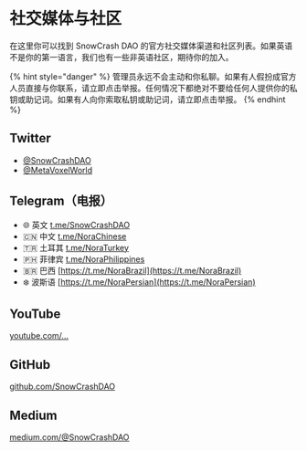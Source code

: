 # 社交媒体与社区

在这里你可以找到 SnowCrash DAO 的官方社交媒体渠道和社区列表。如果英语不是你的第一语言，我们也有一些非英语社区，期待你的加入。

{% hint style="danger" %}
管理员永远不会主动和你私聊。如果有人假扮成官方人员直接与你联系，请立即点击举报。任何情况下都绝对不要给任何人提供你的私钥或助记词。如果有人向你索取私钥或助记词，请立即点击举报。
{% endhint %}

## Twitter

* [@SnowCrashDAO](https://twitter.com/SnowCrashDAO)
* [@MetaVoxelWorld](https://twitter.com/MetaVoxelWorld)

## Telegram（电报）

* 🌐 英文 [t.me/SnowCrashDAO](https://t.me/SnowCrashDAO)
* 🇨🇳 中文 [t.me/NoraChinese](https://t.me/NoraChinese)
* 🇹🇷 土耳其 [t.me/NoraTurkey](https://t.me/NoraTurkey)
* 🇵🇭 菲律宾 [t.me/NoraPhilippines](https://t.me/NoraPhilippines)
* 🇧🇷 巴西 [https://t.me/NoraBrazil](https://t.me/NoraBrazil)
* ❄️ 波斯语 [https://t.me/NoraPersian](https://t.me/NoraPersian)

## YouTube

[youtube.com/...](https://www.youtube.com/channel/UC5Li60DsXOZqPypyeL2QTQA)

## GitHub

[github.com/SnowCrashDAO](https://github.com/SnowCrashDAO)

## Medium

[medium.com/@SnowCrashDAO](https://snowcrashdao.medium.com/)


